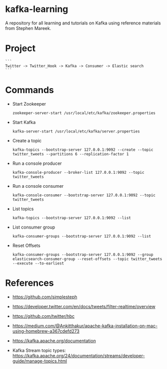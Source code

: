 # kafka-learning
A repository for all learning and tutorials on Kafka using reference materials from Stephen Mareek.


# Project
    ```
    Twitter -> Twitter_Hook -> Kafka -> Consumer -> Elastic search
    ```

# Commands

* Start Zookeeper

    ```shell script
    zookeeper-server-start /usr/local/etc/kafka/zookeeper.properties
    ```
  
* Start Kafka

    ```shell script
    kafka-server-start /usr/local/etc/kafka/server.properties
    ```  

* Create a topic

    ```shell script
    kafka-topics --bootstrap-server 127.0.0.1:9092 --create --topic twitter_tweets --partitions 6 --replication-factor 1
    ```

* Run a console producer

    ```shell script
    kafka-console-producer --broker-list 127.0.0.1:9092 --topic twitter_tweets  
    ```

* Run a console consumer

    ```shell script
    kafka-console-consumer --bootstrap-server 127.0.0.1:9092 --topic twitter_tweets
    ```

* List topics

    ```shell script
    kafka-topics --bootstrap-server 127.0.0.1:9092 --list
    ```

* List consumer group

    ```shell script
    kafka-consumer-groups --bootstrap-server 127.0.0.1:9092 --list
    ```
  
* Reset Offsets

    ```shell script
    kafka-consumer-groups --bootstrap-server 127.0.0.1:9092 --group elasticsearch-consumer-group --reset-offsets --topic twitter_tweets --execute --to-earliest
    ```  

# References

* https://github.com/simplesteph

* https://developer.twitter.com/en/docs/tweets/filter-realtime/overview

* https://github.com/twitter/hbc

* https://medium.com/@Ankitthakur/apache-kafka-installation-on-mac-using-homebrew-a367cdefd273

* https://kafka.apache.org/documentation

* Kafka Stream topic types: https://kafka.apache.org/24/documentation/streams/developer-guide/manage-topics.html


